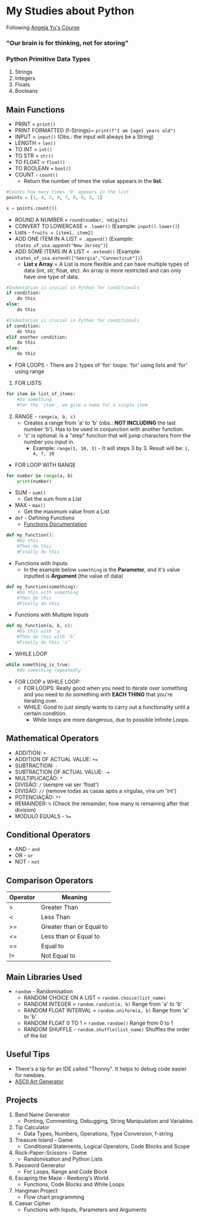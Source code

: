 # My Studies about Python
Following [Angela Yu's Course](https://www.udemy.com/course/100-days-of-code/)

### "Our brain is for thinking, not for storing"

### Python Primitive Data Types
1. Strings
2. Integers
3. Floats
4. Booleans

## Main Functions
- PRINT = `print()`
- PRINT FORMATTED (f-Strings)= `print(f"I am {age} years old")`
- INPUT = `input()`  (Obs.: the input will always be a String)
- LENGTH = `len()`  
- TO INT = `int()`  
- TO STR = `str()`  
- TO FLOAT = `float()`  
- TO BOOLEAN = `bool()`  
- COUNT - `count()`
    - Return the number of times the value appears in the **list**.
```python
#Counts how many times '9' appears in the list
points = [1, 4, 2, 9, 7, 8, 9, 3, 1]

x = points.count(9)
```
- ROUND A NUMBER = `round(number, ndigits)`  
- CONVERT TO LOWERCASE = `.lower()` (Example: `input().lower()`)  
- Lists - `fruits = [item1, item2]`
- ADD ONE ITEM IN A LIST = `.append()` (Example: `states_of_usa.append("New Jersey")`)
- ADD SOME ITEMS IN A LIST = `.extend()` (Example: `states_of_usa.extend(["Georgia","Connecticut"])`)
    - **List x Array** = A List is more flexible and can have multiple types of data (int, str, float, etc). An array is more restricted and can only have one type of data.
```python
#Indentation is crucial in Python for conditionals
if condition:
    do this
else:
    do this
```
```python
#Indentation is crucial in Python for conditionals
if condition:
    do this
elif another condition:
    do this
else:
    do this
```
- FOR LOOPS - There are 2 types of 'for' loops: 'for' using lists and 'for' using range
1. FOR LISTS
```python
for item in list_of_items:
    #do something
    #for the 'item', we give a name for a single item
```
2. RANGE - `range(a, b, c)`
    - Creates a range from 'a' to 'b' (obs.: **NOT INCLUDING** the last number 'b'). Has to be used in conjunction with another function.
    - 'c' is optional. Is a "step" function that will jump characters from the number you input in.
        - Example: `range(1, 10, 3)` - It will steps 3 by 3. Result will be: `1, 4, 7, 10`

  - FOR LOOP WITH RANGE
```python
for number in range(a, b)
    print(number)
```
- SUM - `sum()`
    - Get the sum from a List
- MAX - `max()`
    - Get the maximum value from a List
- `def` - Defining Functions
    - [Functions Documentation](https://docs.python.org/3/library/functions.html)
```python
def my_function():
    #Do this
    #Then do this
    #Finally do this
```
- Functions with Inputs
    - In the example below `something` is the **Parameter**, and it's value inputted is **Argument** (the value of data)
```python
def my_function(something):
    #Do this with something
    #Then do this
    #Finally do this
```
- Functions with Multiple Inputs
```python
def my_function(a, b, c):
    #Do this with 'a'
    #Then do this with 'b'
    #Finally do this 'c'
```
- WHILE LOOP
```python
while something_is_true:
    #do something repeatedly
```
- FOR LOOP x WHILE LOOP:
    - FOR LOOPS: Really good when you need to iterate over something and you need to do something with **EACH THING** that you're iterating over.
    - WHILE: Good to just simply wants to carry out a functionality until a certain condition.
        - While loops are more dangerous, due to possible Infinite Loops.

## Mathematical Operators
- ADDITION: `+`  
- ADDITION OF ACTUAL VALUE: `+=`  
- SUBTRACTION: `-`  
- SUBTRACTION OF ACTUAL VALUE: `-=`  
- MULTIPLICAÇÃO: `*`  
- DIVISÃO: `/` (sempre vai ser 'float')  
- DIVISÃO: `//` (remove todas as casas após a vírgulas, vira um 'int')  
- POTENCIAÇÃO: `**`  
- REMAINDER: `%` (Check the remainder, how many is remaining after that division)  
- MODULO EQUALS - `%=`

## Conditional Operators
- AND - `and`  
- OR - `or`  
- NOT - `not`  

## Comparison Operators
| Operator | Meaning |
| --- | --- |
| > | Greater Than |
| < | Less Than |
| >= | Greater than or Equal to |
| <= | Less than or Equal to |
| == | Equal to |
| != | Not Equal to |

## Main Libraries Used
- `random` - Randomisation
    - RANDOM CHOICE ON A LIST = `random.choice(list_name)`
    - RANDOM INTEGER = `random.randint(a, b)` Range from 'a' to 'b'
    - RANDOM FLOAT INTERVAL = `random.uniform(a, b)` Range from 'a' to 'b'
    - RANDOM FLOAT 0 TO 1 = `random.random()` Range from 0 to 1
    - RANDOM SHUFFLE - `random.shuffle(list_name)` Shuffles the order of the list

## Useful Tips
- There's a tip for an IDE called "Thonny". It helps to debug code easier for newbies.
- [ASCII Art Generator](https://ascii.co.uk/art)

## Projects
1. Band Name Generator
    - Printing, Commenting, Debugging, String Manipulation and Variables
2. Tip Calculator
    - Data Types, Numbers, Operations, Type Conversion, f-string
3. Treasure Island - Game
    - Conditional Statements, Logical Operators, Code Blocks and Scope
4. Rock-Paper-Scissors - Game
    - Randomisation and Python Lists
5. Password Generator
    - For Loops, Range and Code Block
6. Escaping the Maze - Reeborg's World
    - Functions, Code Blocks and While Loops
7. Hangman Project
    - Flow chart programming
8. Caesar Cipher
    - Functions with Inputs, Parameters and Arguments